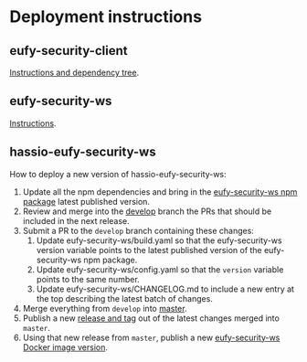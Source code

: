 # Deployment instructions

## eufy-security-client

[Instructions and dependency tree](https://github.com/bropat/eufy-security-client/tree/develop/docs/deployment.md).

## eufy-security-ws

[Instructions](https://github.com/bropat/eufy-security-ws/tree/develop/docs/deployment.md).

## hassio-eufy-security-ws

How to deploy a new version of hassio-eufy-security-ws:

1. Update all the npm dependencies and bring in the [eufy-security-ws npm package](https://www.npmjs.com/package/eufy-security-client) latest published version.
2. Review and merge into the [develop](https://github.com/bropat/hassio-eufy-security-ws/tree/develop) branch the PRs that should be included in the next release.
3. Submit a PR to the `develop` branch containing these changes:
   1. Update eufy-security-ws/build.yaml so that the eufy-security-ws version variable points to the latest published version of the eufy-security-ws npm package.
   2. Update eufy-security-ws/config.yaml so that the `version` variable points to the same number.
   3. Update eufy-security-ws/CHANGELOG.md to include a new entry at the top describing the latest batch of changes.
4. Merge everything from `develop` into [master](https://github.com/bropat/hassio-eufy-security-ws/tree/master).
5. Publish a new [release and tag](https://github.com/bropat/eufy-security-ws/releases/new) out of the latest changes merged into `master`.
6. Using that new release from `master`, publish a new [eufy-security-ws Docker image version](https://hub.docker.com/r/bropat/eufy-security-ws).

